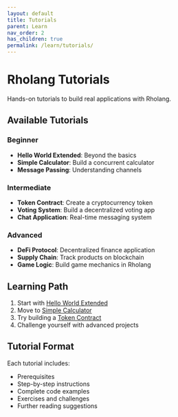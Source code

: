 ```yaml
---
layout: default
title: Tutorials
parent: Learn
nav_order: 2
has_children: true
permalink: /learn/tutorials/
---
```


# Rholang Tutorials

Hands-on tutorials to build real applications with Rholang.

## Available Tutorials

### Beginner
- **Hello World Extended**: Beyond the basics
- **Simple Calculator**: Build a concurrent calculator
- **Message Passing**: Understanding channels

### Intermediate
- **Token Contract**: Create a cryptocurrency token
- **Voting System**: Build a decentralized voting app
- **Chat Application**: Real-time messaging system

### Advanced
- **DeFi Protocol**: Decentralized finance application
- **Supply Chain**: Track products on blockchain
- **Game Logic**: Build game mechanics in Rholang

## Learning Path

1. Start with [Hello World Extended](hello-world-extended.md)
2. Move to [Simple Calculator](calculator.md)
3. Try building a [Token Contract](token-contract.md)
4. Challenge yourself with advanced projects

## Tutorial Format

Each tutorial includes:
- Prerequisites
- Step-by-step instructions
- Complete code examples
- Exercises and challenges
- Further reading suggestions
